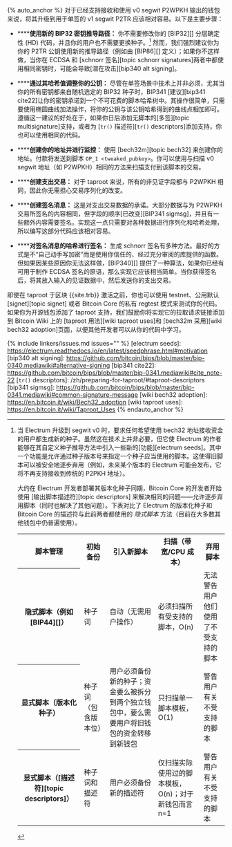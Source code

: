 {% auto_anchor %}
对于已经支持接收和使用 v0 segwit P2WPKH 输出的钱包来说，将其升级到用于单签的 v1 segwit P2TR 应该相对容易。以下是主要步骤：

- **<!--use-a-new-bip32-key-derivation-path-->****使用新的 BIP32 密钥推导路径：** 你不需要修改你的 [BIP32][] 分层确定性 (HD) 代码，并且你的用户也不需要更换种子。[^electrum-segwit] 然而，我们强烈建议你为你的 P2TR 公钥使用新的推导路径（例如由 [BIP86][] 定义）；如果你不这样做，当你在 ECDSA 和 [schnorr 签名][topic schnorr signatures]两者中都使用相同密钥时，可能会导致[潜在攻击][bip340 alt signing]。

- **<!--tweak-your-public-key-by-its-hash-->****通过其哈希值调整你的公钥：** 尽管在单签场景中技术上并非必须，尤其当你的所有密钥都来自随机选定的 BIP32 种子时，BIP341 [建议][bip341 cite22]让你的密钥承诺到一个不可花费的脚本哈希树中。其操作很简单，只需要使用椭圆曲线加法操作，将你的公钥与该公钥哈希得到的曲线点相加即可。遵循这一建议的好处在于，如果你日后添加无脚本的[多签][topic multisignature]支持，或者为 [`tr()` 描述符][`tr()` descriptors]添加支持，你也可以使用相同的代码。

- **<!--create-your-addresses-and-monitor-for-them-->****创建你的地址并进行监控：** 使用 [bech32m][topic bech32] 来创建你的地址。付款将发送到脚本 `OP_1 <tweaked_pubkey>`。你可以使用与扫描 v0 segwit 地址（如 P2WPKH）相同的方法来扫描支付到该脚本的交易。

- **<!--creating-a-spending-transaction-->****创建支出交易：** 对于 taproot 来说，所有的非见证字段都与 P2WPKH 相同，因此你无需担心交易序列化的改变。

- **<!--create-a-signature-message-->****创建签名消息：** 这是对支出交易数据的承诺。大部分数据与为 P2WPKH 交易所签名的内容相同，但字段的顺序[已改变][BIP341 sigmsg]，并且有一些额外内容需要签名。实现这一点只需要对各种数据进行序列化和哈希处理，所以编写这部分代码应该相对容易。

- **<!--sign-a-hash-of-the-signature-message-->****对签名消息的哈希进行签名：** 生成 schnorr 签名有多种方法。最好的方式是不“自己动手写加密”而是使用你信任的、经过充分审阅的库提供的函数。但如果因某些原因你无法这样做，[BIP340][] 提供了一种算法，如果你已经有可用于制作 ECDSA 签名的原语，那么实现它应该相当简单。当你获得签名后，将其放入输入的见证数据中，然后发送你的支出交易。

即使在 taproot 于区块 {{site.trb}} 激活之前，你也可以使用 testnet、公用默认 [signet][topic signet] 或者 Bitcoin Core 的私有 regtest 模式来测试你的代码。如果你为开源钱包添加了 taproot 支持，我们鼓励你将实现它的拉取请求链接添加到 Bitcoin Wiki 上的 [taproot 用法][wiki taproot uses]和 [bech32m 采用][wiki bech32 adoption]页面，以便其他开发者可以从你的代码中学习。

[^electrum-segwit]:
    当 Electrum 升级到 segwit v0 时，要求任何希望使用 bech32 地址接收资金的用户都生成新的种子。虽然这在技术上并非必要，但它使 Electrum 的作者能够在其自定义种子推导方法中引入一些新的[功能][electrum seeds]。其中一个功能是允许通过种子版本号来指定一个种子应当使用的脚本。这使得旧脚本可以被安全地逐步弃用（例如，未来某个版本的 Electrum 可能会发布，它将不再支持接收到传统的 P2PKH 地址）。

    大约在 Electrum 开发者部署其版本化种子同期，Bitcoin Core 的开发者开始使用 [输出脚本描述符][topic descriptors] 来解决相同的问题——允许逐步弃用脚本（同时也解决了其他问题）。下表对比了 Electrum 的版本化种子和 Bitcoin Core 的描述符与此前两者都使用的 *隐式脚本* 方法（目前在大多数其他钱包中仍普遍使用）。

    <table>
    <tr>
    <th>脚本管理</th>
    <th>初始备份</th>
    <th>引入新脚本</th>
    <th>扫描（带宽/CPU 成本）</th>
    <th>弃用脚本</th>
    </tr>

    <tr>
    <th markdown="1">

    隐式脚本（例如 [BIP44][]）

    </th>
    <td>种子词</td>
    <td>自动（无需用户操作）</td>
    <td>必须扫描所有受支持的脚本，O(n)</td>
    <td>无法警告用户他们使用了不受支持的脚本</td>
    </tr>

    <tr>
    <th>显式脚本（版本化种子）</th>
    <td>种子词（包含版本位）</td>
    <td>用户必须备份新的种子；资金要么被拆分到两个独立钱包中，要么需要用户将旧钱包的资金转移到新钱包</td>
    <td>只扫描单一脚本模板，O(1)</td>
    <td>警告用户有关不受支持的脚本</td>
    </tr>

    <tr>
    <th markdown="1">

    显式脚本（[描述符][topic descriptors]）

    </th>
    <td>种子词和描述符</td>
    <td>用户必须备份新的描述符</td>
    <td>仅扫描实际使用过的脚本模板，O(n)；对于新钱包而言 n=1</td>
    <td>警告用户有关不受支持的脚本</td>
    </tr>
    </table>

{% include linkers/issues.md issues="" %}
[electrum seeds]: https://electrum.readthedocs.io/en/latest/seedphrase.html#motivation
[bip340 alt signing]: https://github.com/bitcoin/bips/blob/master/bip-0340.mediawiki#alternative-signing
[bip341 cite22]: https://github.com/bitcoin/bips/blob/master/bip-0341.mediawiki#cite_note-22
[`tr()` descriptors]: /zh/preparing-for-taproot/#taproot-descriptors
[bip341 sigmsg]: https://github.com/bitcoin/bips/blob/master/bip-0341.mediawiki#common-signature-message
[wiki bech32 adoption]: https://en.bitcoin.it/wiki/Bech32_adoption
[wiki taproot uses]: https://en.bitcoin.it/wiki/Taproot_Uses
{% endauto_anchor %}
